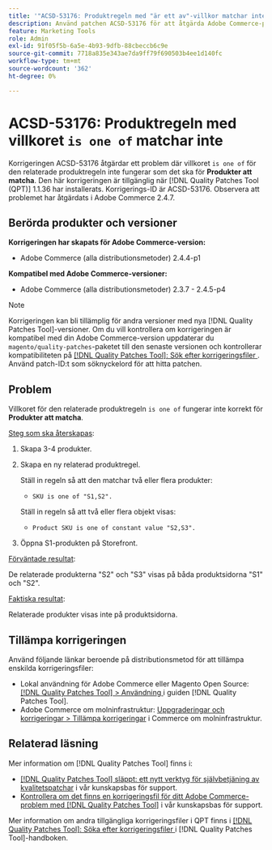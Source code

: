 ```yaml
---
title: '"ACSD-53176: Produktregeln med "är ett av"-villkor matchar inte"'
description: Använd patchen ACSD-53176 för att åtgärda Adobe Commerce-problemet där den relaterade produktregeln "är ett av"-villkor inte fungerar som den ska för "Produkter att matcha".
feature: Marketing Tools
role: Admin
exl-id: 91f05f5b-6a5e-4b93-9dfb-88cbeccb6c9e
source-git-commit: 7718a835e343ae7da9ff79f690503b4ee1d140fc
workflow-type: tm+mt
source-wordcount: '362'
ht-degree: 0%

---
```


# ACSD-53176: Produktregeln med villkoret `is one of` matchar inte

Korrigeringen ACSD-53176 åtgärdar ett problem där villkoret `is one of` för den relaterade produktregeln inte fungerar som det ska för **Produkter att matcha**. Den här korrigeringen är tillgänglig när [!DNL Quality Patches Tool (QPT)] 1.1.36 har installerats. Korrigerings-ID är ACSD-53176. Observera att problemet har åtgärdats i Adobe Commerce 2.4.7.

## Berörda produkter och versioner

**Korrigeringen har skapats för Adobe Commerce-version:**

* Adobe Commerce (alla distributionsmetoder) 2.4.4-p1

**Kompatibel med Adobe Commerce-versioner:**

* Adobe Commerce (alla distributionsmetoder) 2.3.7 - 2.4.5-p4

>[!NOTE]
>
>Korrigeringen kan bli tillämplig för andra versioner med nya [!DNL Quality Patches Tool]-versioner. Om du vill kontrollera om korrigeringen är kompatibel med din Adobe Commerce-version uppdaterar du `magento/quality-patches`-paketet till den senaste versionen och kontrollerar kompatibiliteten på [[!DNL Quality Patches Tool]: Sök efter korrigeringsfiler ](https://experienceleague.adobe.com/tools/commerce-quality-patches/index.html?lang=sv-SE). Använd patch-ID:t som söknyckelord för att hitta patchen.

## Problem

Villkoret för den relaterade produktregeln `is one of` fungerar inte korrekt för **Produkter att matcha**.

<u>Steg som ska återskapas</u>:

1. Skapa 3-4 produkter.
1. Skapa en ny relaterad produktregel.

   Ställ in regeln så att den matchar två eller flera produkter:
   * `SKU is one of "S1,S2".`

   Ställ in regeln så att två eller flera objekt visas:
   * `Product SKU is one of constant value "S2,S3".`

1. Öppna S1-produkten på Storefront.

<u>Förväntade resultat</u>:

De relaterade produkterna &quot;S2&quot; och &quot;S3&quot; visas på båda produktsidorna &quot;S1&quot; och &quot;S2&quot;.

<u>Faktiska resultat</u>:

Relaterade produkter visas inte på produktsidorna.

## Tillämpa korrigeringen

Använd följande länkar beroende på distributionsmetod för att tillämpa enskilda korrigeringsfiler:

* Lokal användning för Adobe Commerce eller Magento Open Source: [[!DNL Quality Patches Tool] > Användning ](https://experienceleague.adobe.com/docs/commerce-operations/tools/quality-patches-tool/usage.html?lang=sv-SE) i guiden [!DNL Quality Patches Tool].
* Adobe Commerce om molninfrastruktur: [Uppgraderingar och korrigeringar > Tillämpa korrigeringar](https://experienceleague.adobe.com/docs/commerce-cloud-service/user-guide/develop/upgrade/apply-patches.html?lang=sv-SE) i Commerce om molninfrastruktur.

## Relaterad läsning

Mer information om [!DNL Quality Patches Tool] finns i:

* [[!DNL Quality Patches Tool] släppt: ett nytt verktyg för självbetjäning av kvalitetspatchar](/help/announcements/adobe-commerce-announcements/magento-quality-patches-released-new-tool-to-self-serve-quality-patches.md) i vår kunskapsbas för support.
* [Kontrollera om det finns en korrigeringsfil för ditt Adobe Commerce-problem med  [!DNL Quality Patches Tool]](/help/support-tools/patches-available-in-qpt-tool/check-patch-for-magento-issue-with-magento-quality-patches.md) i vår kunskapsbas för support.

Mer information om andra tillgängliga korrigeringsfiler i QPT finns i [[!DNL Quality Patches Tool]: Söka efter korrigeringsfiler ](https://experienceleague.adobe.com/tools/commerce-quality-patches/index.html?lang=sv-SE) i [!DNL Quality Patches Tool]-handboken.
